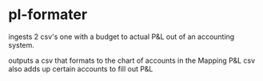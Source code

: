 # pl-formater

ingests 2 csv's one with a budget to actual P&L out of an accounting system. 

outputs a csv that formats to the chart of accounts in the Mapping P&L csv
also adds up certain accounts to fill out P&L 


